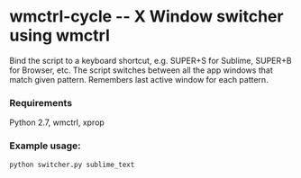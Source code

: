 # wmctrl-cycle -- X Window switcher using wmctrl

Bind the script to a keyboard shortcut, e.g. SUPER+S for Sublime, SUPER+B for Browser, etc. The script switches between all the app windows that match given pattern. Remembers last active window for each pattern.

### Requirements

Python 2.7, wmctrl, xprop

### Example usage:
```
python switcher.py sublime_text
```
